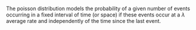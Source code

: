 The poisson distribution models the probability of a given number of events occurring in a fixed interval of time (or space) if these events occur at a *&lambda;* average rate and independently of the time since the last event.
